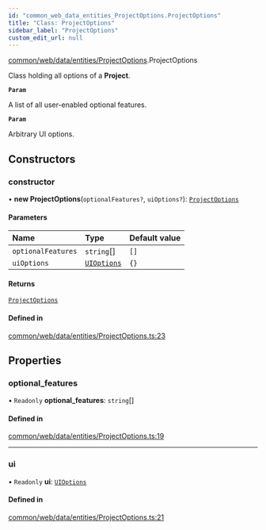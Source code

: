 ```yaml
---
id: "common_web_data_entities_ProjectOptions.ProjectOptions"
title: "Class: ProjectOptions"
sidebar_label: "ProjectOptions"
custom_edit_url: null
---
```


[common/web/data/entities/ProjectOptions](../modules/common_web_data_entities_ProjectOptions.md).ProjectOptions

Class holding all options of a **Project**.

**`Param`**

A list of all user-enabled optional features.

**`Param`**

Arbitrary UI options.

## Constructors

### constructor

• **new ProjectOptions**(`optionalFeatures?`, `uiOptions?`): [`ProjectOptions`](common_web_data_entities_ProjectOptions.ProjectOptions.md)

#### Parameters

| Name | Type | Default value |
| :------ | :------ | :------ |
| `optionalFeatures` | `string`[] | `[]` |
| `uiOptions` | [`UIOptions`](../modules/common_web_data_entities_ProjectOptions.md#uioptions) | `{}` |

#### Returns

[`ProjectOptions`](common_web_data_entities_ProjectOptions.ProjectOptions.md)

#### Defined in

[common/web/data/entities/ProjectOptions.ts:23](https://github.com/Soroush9978/rds-ng/blob/3365237/src/common/web/data/entities/ProjectOptions.ts#L23)

## Properties

### optional\_features

• `Readonly` **optional\_features**: `string`[]

#### Defined in

[common/web/data/entities/ProjectOptions.ts:19](https://github.com/Soroush9978/rds-ng/blob/3365237/src/common/web/data/entities/ProjectOptions.ts#L19)

___

### ui

• `Readonly` **ui**: [`UIOptions`](../modules/common_web_data_entities_ProjectOptions.md#uioptions)

#### Defined in

[common/web/data/entities/ProjectOptions.ts:21](https://github.com/Soroush9978/rds-ng/blob/3365237/src/common/web/data/entities/ProjectOptions.ts#L21)
